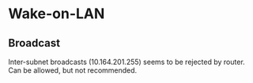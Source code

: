 # Wake-on-LAN


## Broadcast

Inter-subnet broadcasts (10.164.201.255) seems to be
rejected by router.
Can be allowed,
but not recommended.
